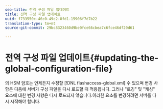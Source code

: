 ```yaml
---
seo-title: 전역 구성 파일 업데이트
title: 전역 구성 파일 업데이트
uuid: f733550c-46c0-49c2-8fd1-15906f7d7b22
translation-type: tm+mt
source-git-commit: 29bc8323460d9be0fce66cbea7c6fce46df20d61

---
```



# 전역 구성 파일 업데이트{#updating-the-global-configuration-file}

의 HSM 암호는 언제든지 수정할 [!DNL flashaccess-global.xml] 수 있으며 변경 사항은 다음에 서버가 구성 파일을 다시 로드할 때 적용됩니다. 그러나 &quot;로깅&quot; 및 &quot;캐싱&quot; 요소에 대한 변경 사항은 다시 로드되지 않습니다.이러한 요소를 변경하려면 서버를 다시 시작해야 합니다.

